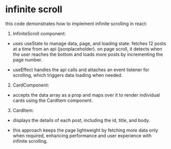 # infinite scroll

this code demonstrates how to implement infinite scrolling in react:

1. InfiniteScroll component:

- uses useState to manage data, page, and loading state. fetches 12 posts at a time from an api (jsonplaceholder). on page scroll, it detects when the user reaches the bottom and loads more posts by incrementing the page number.

- useEffect handles the api calls and attaches an event listener for scrolling, which triggers data loading when needed.

2. CardComponent:

- accepts the data array as a prop and maps over it to render individual cards using the CardItem component.

3. CardItem:

- displays the details of each post, including the id, title, and body.

- this approach keeps the page lightweight by fetching more data only when required, enhancing performance and user experience with infinite scrolling.
